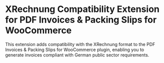 # XRechnung Compatibility Extension for PDF Invoices & Packing Slips for WooCommerce

This extension adds compatibility with the XRechnung format to the PDF Invoices & Packing Slips for WooCommerce plugin, enabling you to generate invoices compliant with German public sector requirements.